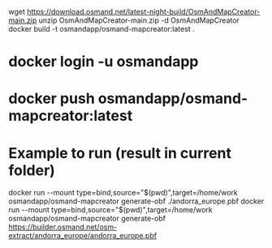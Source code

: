 wget https://download.osmand.net/latest-night-build/OsmAndMapCreator-main.zip
unzip OsmAndMapCreator-main.zip -d OsmAndMapCreator
docker build -t osmandapp/osmand-mapcreator:latest .

# docker login -u osmandapp
# docker push osmandapp/osmand-mapcreator:latest

# Example to run (result in current folder)
docker run --mount type=bind,source="$(pwd)",target=/home/work osmandapp/osmand-mapcreator generate-obf ./andorra_europe.pbf
docker run --mount type=bind,source="$(pwd)",target=/home/work osmandapp/osmand-mapcreator generate-obf https://builder.osmand.net/osm-extract/andorra_europe/andorra_europe.pbf

